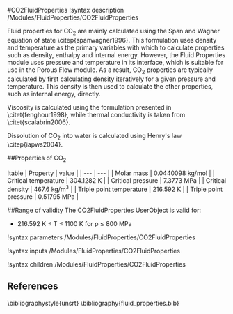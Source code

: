 #CO2FluidProperties
!syntax description /Modules/FluidProperties/CO2FluidProperties

Fluid properties for CO$_2$ are mainly calculated using the Span and Wagner equation of state \citep{spanwagner1996}. This
formulation uses density and temperature as the primary variables with which to calculate properties
such as density, enthalpy and internal energy. However, the Fluid Properties module uses pressure and
temperature in its interface, which is suitable for use in the Porous Flow module. As a result, CO$_2$
properties are typically calculated by first calculating density iteratively for a given pressure and temperature. This density is then used to calculate the other properties, such as internal energy, directly.

Viscosity is calculated using the formulation presented in \citet{fenghour1998}, while
thermal conductivity is taken from \citet{scalabrin2006}.

Dissolution of CO$_2$ into water is calculated using Henry's law \citep{iapws2004}.

##Properties of CO$_2$

!table
| Property             | value |
| --- | --- |
| Molar mass           | 0.0440098 kg/mol |
| Critical temperature | 304.1282 K       |
| Critical pressure    | 7.3773 MPa        |
| Critical density     | 467.6 kg/m$^3$ |
| Triple point temperature | 216.592 K |
| Triple point pressure | 0.51795 MPa |

##Range of validity
The CO2FluidProperties UserObject is valid for:

- 216.592 K $\le$ T $\le$ 1100 K for p $\le$ 800 MPa


!syntax parameters /Modules/FluidProperties/CO2FluidProperties

!syntax inputs /Modules/FluidProperties/CO2FluidProperties

!syntax children /Modules/FluidProperties/CO2FluidProperties

## References
\bibliographystyle{unsrt}
\bibliography{fluid_properties.bib}
